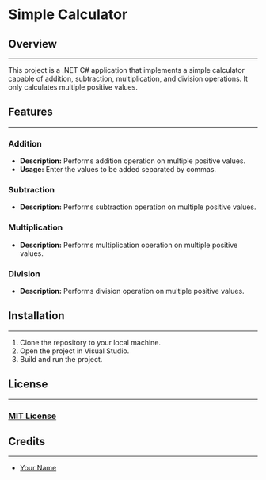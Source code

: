 # Simple Calculator

## Overview
______
This project is a .NET C# application that implements a simple calculator capable of addition, subtraction, multiplication, and division operations. It only calculates multiple positive values.

## Features
____
### Addition
- **Description:** Performs addition operation on multiple positive values.
- **Usage:** Enter the values to be added separated by commas.

### Subtraction
- **Description:** Performs subtraction operation on multiple positive values.

### Multiplication
- **Description:** Performs multiplication operation on multiple positive values.

### Division
- **Description:** Performs division operation on multiple positive values.


## Installation
____
1. Clone the repository to your local machine.
2. Open the project in Visual Studio.
3. Build and run the project.

<!--
## Branches
____
- [Version 1.0.0](https://github.com/YourUsername/YourRepository/tree/v1.0.0)
- [Version 1.1.0](https://github.com/YourUsername/YourRepository/tree/v1.1.0)
- [Version 2.0.0](https://github.com/YourUsername/YourRepository/tree/v2.0.0)
 -->

## License
____
### [MIT License](https://opensource.org/license/mit/)

## Credits
____
- [Your Name](https://github.com/basharul2002)

